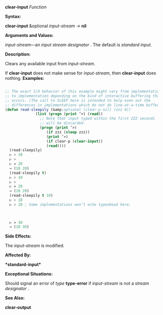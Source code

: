 **clear-input** *Function* 



**Syntax:** 



**clear-input** &amp;optional *input-stream →* **nil** 



**Arguments and Values:** 



*input-stream*—an *input stream designator* . The default is *standard input*. 



**Description:** 



Clears any available input from *input-stream*. 



If **clear-input** does not make sense for *input-stream*, then **clear-input** does nothing. **Examples:**
```lisp

;; The exact I/O behavior of this example might vary from implementation 
;; to implementation depending on the kind of interactive buffering that 
;; occurs. (The call to SLEEP here is intended to help even out the 
;; differences in implementations which do not do line-at-a-time buffering.) 
(defun read-sleepily (&amp;optional (clear-p nil) (zzz 0)) 
		      (list (progn (print ’>) (read)) 
			    ;; Note that input typed within the first ZZZ seconds 
			    ;; will be discarded. 
			    (progn (print ’>) 
				   (if zzz (sleep zzz)) 
				   (print ’») 
				   (if clear-p (clear-input)) 
				   (read)))) 
  (read-sleepily) 
  ▷ > 10 
  ▷ > 
  ▷ » 20 
  → (10 20) 
  (read-sleepily t) 
  ▷ > 10 
  ▷ > 
  ▷ » 20 
  → (10 20) 
  (read-sleepily t 10) 
  ▷ > 10 
  ▷ > 20 ; Some implementations won’t echo typeahead here. 

  
  
  ▷ » 30 
  → (10 30) 

```
**Side Effects:** 



The *input-stream* is modified. 



**Affected By:** 



**\*standard-input\*** 



**Exceptional Situations:** 



Should signal an error of *type* **type-error** if *input-stream* is not a *stream designator* . 



**See Also:** 



**clear-output** 



